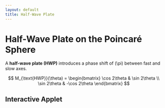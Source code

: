 ```yaml
---
layout: default
title: Half-Wave Plate
---
```


# Half-Wave Plate on the Poincaré Sphere

A **half-wave plate (HWP)** introduces a phase shift of \(\pi\) between fast and slow axes.

$$
M_{\text{HWP}}(\theta) =
\begin{bmatrix}
\cos 2\theta & \sin 2\theta \\
\sin 2\theta & -\cos 2\theta
\end{bmatrix}
$$

## Interactive Applet

<div id="ggbApplet1"></div>

<script>
  var applet1 = new GGBApplet(createGGBParams("ggbApplet1", "pts6vg4r"), true);
  window.onload = function() { applet1.inject('ggbApplet1')};
</script>
